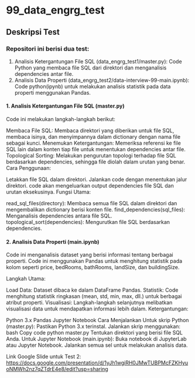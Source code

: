 # 99_data_engrg_test

## Deskripsi Test

### Repositori ini berisi dua test:

1. Analisis Ketergantungan File SQL (data_engrg_test1/master.py): Code Python yang membaca file SQL dari direktori dan menganalisis dependencies antar file.
2. Analisis Data Properti (data_engrg_test2/data-interview-99-main.ipynb): Code python(ipynb) untuk melakukan analisis statistik pada data properti menggunakan Pandas.
   
#### 1. Analisis Ketergantungan File SQL (master.py)
Code ini melakukan langkah-langkah berikut:

Membaca File SQL: Membaca direktori yang diberikan untuk file SQL, membaca isinya, dan menyimpannya dalam dictionary dengan nama file sebagai kunci.
Menemukan Ketergantungan: Memeriksa referensi ke file SQL lain dalam konten tiap file untuk menentukan dependencies antar file.
Topological Sorting: Melakukan pengurutan topologi terhadap file SQL berdasarkan dependencies, sehingga file diolah dalam urutan yang benar.
Cara Penggunaan:

Letakkan file SQL dalam direktori.
Jalankan code dengan menentukan jalur direktori.
code akan mengeluarkan output dependencies file SQL dan urutan eksekusinya.
Fungsi Utama:

read_sql_files(directory): Membaca semua file SQL dalam direktori dan mengembalikan dictionary berisi konten file.
find_dependencies(sql_files): Menganalisis dependencies antara file SQL.
topological_sort(dependencies): Mengurutkan file SQL berdasarkan dependencies.

#### 2. Analisis Data Properti (main.ipynb)
Code ini menganalisis dataset yang berisi informasi tentang berbagai properti. Code ini menggunakan Pandas untuk menghitung statistik pada kolom seperti price, bedRooms, bathRooms, landSize, dan buildingSize.

Langkah Utama:

Load Data: Dataset dibaca ke dalam DataFrame Pandas.
Statistik: Code menghitung statistik ringkasan (mean, std, min, max, dll.) untuk berbagai atribut properti.
Visualisasi: Langkah-langkah selanjutnya melibatkan visualisasi data untuk mendapatkan informasi lebih dalam.
Ketergantungan:

Python 3.x
Pandas
Jupyter Notebook
Cara Menjalankan
Untuk skrip Python (master.py):
Pastikan Python 3.x terinstal.
Jalankan skrip menggunakan:
bash
Copy code
python master.py
Tentukan direktori yang berisi file SQL Anda.
Untuk Jupyter Notebook (main.ipynb):
Buka notebook di JupyterLab atau Jupyter Notebook.
Jalankan semua sel untuk melakukan analisis data.



Link Google Slide untuk Test 2:
https://docs.google.com/presentation/d/1yJh1wgiRH0JMwTUBPMcFZKHyuoNMWh2nz7qZTdrE4e8/edit?usp=sharing

